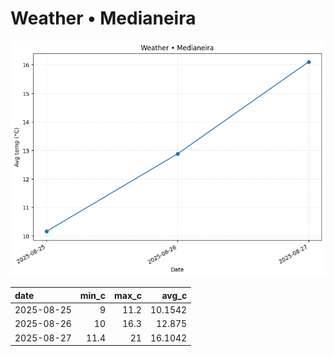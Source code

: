 # Weather • Medianeira

![chart](/reports/img/2025-08-25_weather.png)

| date       |   min_c |   max_c |   avg_c |
|:-----------|--------:|--------:|--------:|
| 2025-08-25 |     9   |    11.2 | 10.1542 |
| 2025-08-26 |    10   |    16.3 | 12.875  |
| 2025-08-27 |    11.4 |    21   | 16.1042 |
